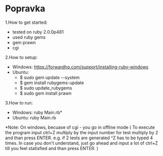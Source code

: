 Popravka
========

1.How to get started: 
  - tested on ruby 2.0.0p481 
  - used ruby gems
  - gem prawn
  - cgi 

2.How to setup: 
  - Windows:  https://forwardhq.com/support/installing-ruby-windows
  - Ubuntu:         
      - $ sudo gem update --system
      - $ gem install rubygems-update
      - $ sudo update_rubygems
      - $ sudo gem install prawn

3.How to run:

  - Windows: ruby Main.rb*
  - Ubuntu: ruby Main.rb
  


*Note: On windows, becuase of cgi - you go in offline mode ( To execute the program input ctrl+Z multiply by the input number for test multiply by 2 and than press ENTER. e.g. if 2 tests are generated ^Z has to be typed 4 times.  In case you don't understand, just go ahead and input a lot of ctrl+Z till you feel statisfied and than press ENTER. )

       
      
